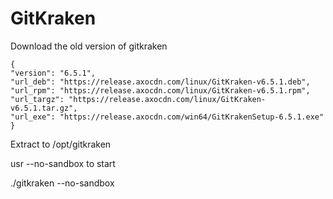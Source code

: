# GitKraken

Download the old version of gitkraken&#x20;

```
{
"version": "6.5.1",
"url_deb": "https://release.axocdn.com/linux/GitKraken-v6.5.1.deb",
"url_rpm": "https://release.axocdn.com/linux/GitKraken-v6.5.1.rpm",
"url_targz": "https://release.axocdn.com/linux/GitKraken-v6.5.1.tar.gz",
"url_exe": "https://release.axocdn.com/win64/GitKrakenSetup-6.5.1.exe"
}
```

Extract to /opt/gitkraken&#x20;

usr --no-sandbox to start&#x20;

./gitkraken --no-sandbox
